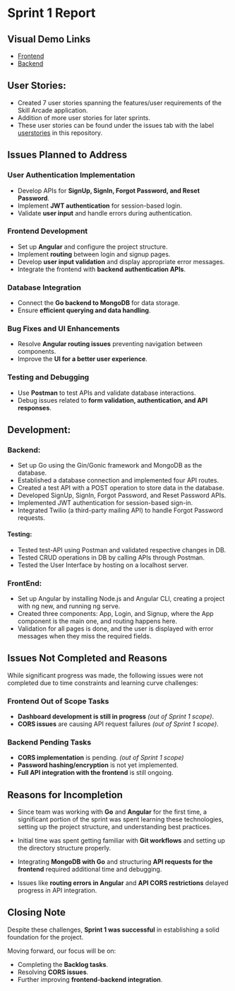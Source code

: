 # Sprint 1 Report

## Visual Demo Links
- [Frontend](https://drive.google.com/file/d/1wLm-qh37Ih8RsFMu-TMAoJNtcbJZStD_/view?usp=sharing)
- [Backend](https://uflorida-my.sharepoint.com/:v:/g/personal/spabbathi_ufl_edu/Ean2Ve1wj4xEtgGceMtBZ4sBMSX4zHehqoICCcBVmN8iBQ?nav=eyJyZWZlcnJhbEluZm8iOnsicmVmZXJyYWxBcHAiOiJPbmVEcml2ZUZvckJ1c2luZXNzIiwicmVmZXJyYWxBcHBQbGF0Zm9ybSI6IldlYiIsInJlZmVycmFsTW9kZSI6InZpZXciLCJyZWZlcnJhbFZpZXciOiJNeUZpbGVzTGlua0NvcHkifX0&e=0E9E5X)

## User Stories:
- Created 7 user stories spanning the features/user requirements of the Skill Arcade application. 
- Addition of more user stories for later sprints.
- These user stories can be found under the issues tab with the label [userstories](https://github.com/NavyaDurgam98/SkillArcade/issues) in this repository.


## Issues Planned to Address  
 
### User Authentication Implementation  
- Develop APIs for **SignUp, SignIn, Forgot Password, and Reset Password**.  
- Implement **JWT authentication** for session-based login.  
- Validate **user input** and handle errors during authentication.  

### Frontend Development  
- Set up **Angular** and configure the project structure.  
- Implement **routing** between login and signup pages.  
- Develop **user input validation** and display appropriate error messages.  
- Integrate the frontend with **backend authentication APIs**.  

### Database Integration  
- Connect the **Go backend to MongoDB** for data storage.  
- Ensure **efficient querying and data handling**.  

### Bug Fixes and UI Enhancements  
- Resolve **Angular routing issues** preventing navigation between components.  
- Improve the **UI for a better user experience**.  

### Testing and Debugging  
- Use **Postman** to test APIs and validate database interactions.  
- Debug issues related to **form validation, authentication, and API responses**.  



## Development:
### Backend:  
- Set up Go using the Gin/Gonic framework and MongoDB as the database.  
- Established a database connection and implemented four API routes.  
- Created a test API with a POST operation to store data in the database.  
- Developed SignUp, SignIn, Forgot Password, and Reset Password APIs.  
- Implemented JWT authentication for session-based sign-in.  
- Integrated Twilio (a third-party mailing API) to handle Forgot Password requests.
#### Testing:
- Tested test-API using Postman and validated respective changes in DB.
- Tested CRUD operations in DB by calling APIs through Postman.
- Tested the User Interface by hosting on a localhost server.
### FrontEnd:
- Set up Angular by installing Node.js and Angular CLI, creating a project with ng new, and running ng serve.  
- Created three components: App, Login, and Signup, where the App component is the main one, and routing happens here.   
- Validation for all pages is done, and the user is displayed with error messages when they miss the required fields.

## Issues Not Completed and Reasons  

While significant progress was made, the following issues were not completed due to time constraints and learning curve challenges:  

### Frontend Out of Scope Tasks  
- **Dashboard development is still in progress** *(out of Sprint 1 scope)*.  
- **CORS issues** are causing API request failures *(out of Sprint 1 scope)*.  

### Backend Pending Tasks  
- **CORS implementation** is pending. *(out of Sprint 1 scope)*
- **Password hashing/encryption** is not yet implemented.  
- **Full API integration with the frontend** is still ongoing.  

## Reasons for Incompletion  

- Since team was working with **Go** and **Angular** for the first time, a significant portion of the sprint was spent learning these technologies, setting up the project structure, and understanding best practices.  

- Initial time was spent getting familiar with **Git workflows** and setting up the directory structure properly.  

- Integrating **MongoDB with Go** and structuring **API requests for the frontend** required additional time and debugging.  

- Issues like **routing errors in Angular** and **API CORS restrictions** delayed progress in API integration.  



## Closing Note  

Despite these challenges, **Sprint 1 was successful** in establishing a solid foundation for the project.  

Moving forward, our focus will be on:  
- Completing the **Backlog tasks**.  
- Resolving **CORS issues**.  
- Further improving **frontend-backend integration**.  




